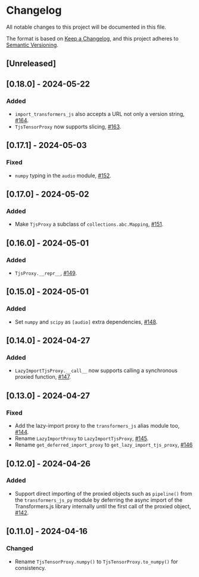 # Changelog

All notable changes to this project will be documented in this file.

The format is based on [Keep a Changelog](https://keepachangelog.com/en/1.1.0/),
and this project adheres to [Semantic Versioning](https://semver.org/spec/v2.0.0.html).

## [Unreleased]

## [0.18.0] - 2024-05-22

### Added

- `import_transformers_js` also accepts a URL not only a version string, [#164](https://github.com/whitphx/transformers.js.py/pull/164).
- `TjsTensorProxy` now supports slicing, [#163](https://github.com/whitphx/transformers.js.py/pull/163).

## [0.17.1] - 2024-05-03

### Fixed

- `numpy` typing in the `audio` module, [#152](https://github.com/whitphx/transformers.js.py/pull/152).

## [0.17.0] - 2024-05-02

### Added

- Make `TjsProxy` a subclass of `collections.abc.Mapping`, [#151](https://github.com/whitphx/transformers.js.py/pull/151).

## [0.16.0] - 2024-05-01

### Added

- `TjsProxy.__repr__`, [#149](https://github.com/whitphx/transformers.js.py/pull/149).

## [0.15.0] - 2024-05-01

### Added

- Set `numpy` and `scipy` as `[audio]` extra dependencies, [#148](https://github.com/whitphx/transformers.js.py/pull/148).

## [0.14.0] - 2024-04-27

### Added

- `LazyImportTjsProxy.__call__` now supports calling a synchronous proxied function, [#147](https://github.com/whitphx/transformers.js.py/pull/147).

## [0.13.0] - 2024-04-27

### Fixed

- Add the lazy-import proxy to the `transformers_js` alias module too, [#144](https://github.com/whitphx/transformers.js.py/pull/144).
- Rename `LazyImportProxy` to `LazyImportTjsProxy`, [#145](https://github.com/whitphx/transformers.js.py/pull/145).
- Rename `get_deferred_import_proxy` to `get_lazy_import_tjs_proxy`, [#146](https://github.com/whitphx/transformers.js.py/pull/146)

## [0.12.0] - 2024-04-26

### Added

- Support direct importing of the proxied objects such as `pipeline()` from the `transformers_js_py` module by deferring the async import of the Transformers.js library internally until the first call of the proxied object, [#142](https://github.com/whitphx/transformers.js.py/pull/142).

## [0.11.0] - 2024-04-16

### Changed

- Rename `TjsTensorProxy.numpy()` to `TjsTensorProxy.to_numpy()` for consistency.
